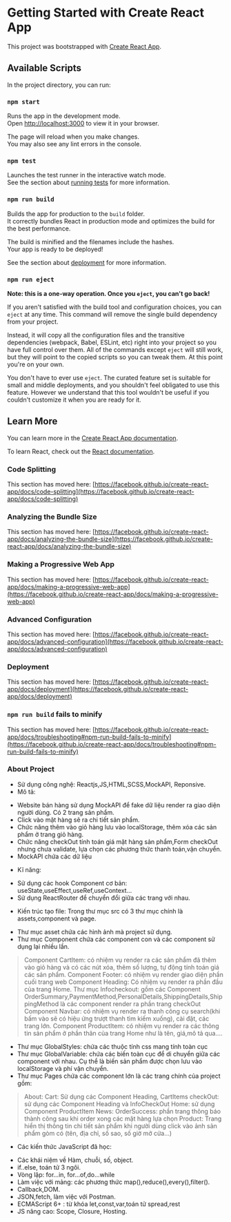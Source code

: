 # Getting Started with Create React App

This project was bootstrapped with [Create React App](https://github.com/facebook/create-react-app).

## Available Scripts

In the project directory, you can run:

### `npm start`

Runs the app in the development mode.\
Open [http://localhost:3000](http://localhost:3000) to view it in your browser.

The page will reload when you make changes.\
You may also see any lint errors in the console.

### `npm test`

Launches the test runner in the interactive watch mode.\
See the section about [running tests](https://facebook.github.io/create-react-app/docs/running-tests) for more information.

### `npm run build`

Builds the app for production to the `build` folder.\
It correctly bundles React in production mode and optimizes the build for the best performance.

The build is minified and the filenames include the hashes.\
Your app is ready to be deployed!

See the section about [deployment](https://facebook.github.io/create-react-app/docs/deployment) for more information.

### `npm run eject`

**Note: this is a one-way operation. Once you `eject`, you can't go back!**

If you aren't satisfied with the build tool and configuration choices, you can `eject` at any time. This command will remove the single build dependency from your project.

Instead, it will copy all the configuration files and the transitive dependencies (webpack, Babel, ESLint, etc) right into your project so you have full control over them. All of the commands except `eject` will still work, but they will point to the copied scripts so you can tweak them. At this point you're on your own.

You don't have to ever use `eject`. The curated feature set is suitable for small and middle deployments, and you shouldn't feel obligated to use this feature. However we understand that this tool wouldn't be useful if you couldn't customize it when you are ready for it.

## Learn More

You can learn more in the [Create React App documentation](https://facebook.github.io/create-react-app/docs/getting-started).

To learn React, check out the [React documentation](https://reactjs.org/).

### Code Splitting

This section has moved here: [https://facebook.github.io/create-react-app/docs/code-splitting](https://facebook.github.io/create-react-app/docs/code-splitting)

### Analyzing the Bundle Size

This section has moved here: [https://facebook.github.io/create-react-app/docs/analyzing-the-bundle-size](https://facebook.github.io/create-react-app/docs/analyzing-the-bundle-size)

### Making a Progressive Web App

This section has moved here: [https://facebook.github.io/create-react-app/docs/making-a-progressive-web-app](https://facebook.github.io/create-react-app/docs/making-a-progressive-web-app)

### Advanced Configuration

This section has moved here: [https://facebook.github.io/create-react-app/docs/advanced-configuration](https://facebook.github.io/create-react-app/docs/advanced-configuration)

### Deployment

This section has moved here: [https://facebook.github.io/create-react-app/docs/deployment](https://facebook.github.io/create-react-app/docs/deployment)

### `npm run build` fails to minify

This section has moved here: [https://facebook.github.io/create-react-app/docs/troubleshooting#npm-run-build-fails-to-minify](https://facebook.github.io/create-react-app/docs/troubleshooting#npm-run-build-fails-to-minify)

### About Project
- Sử dụng công nghệ: Reactjs,JS,HTML,SCSS,MockAPI, Reponsive.
- Mô tả: 
+ Website bán hàng sử dụng MockAPI để fake dữ liệu render ra giao diện người dùng. Có 2 trang sản phẩm.
+ Click vào mặt hàng sẽ ra chi tiết sản phẩm. 
+ Chức năng thêm vào giỏ hàng lưu vào localStorage, thêm xóa các sản phẩm ở trang giỏ hàng.
+ Chức năng checkOut tính toán giá mặt hàng sản phẩm,Form checkOut nhưng chưa validate, lựa chọn các phương thức thanh toán,vận chuyển.
+ MockAPI chứa các dữ liệu
- Kĩ năng:
+ Sử dụng các hook Component cơ bản: useState,useEffect,useRef,useContext...
+ Sử dụng ReactRouter để chuyển đổi giữa các trang với nhau.
- Kiến trúc tạo file: Trong thư mục src có 3 thư mục chính là assets,component và page.
+ Thư mục asset chứa các hình ảnh mà project sử dụng. 
+ Thư mục Component chứa các component con và các component sử dụng lại nhiều lần.
> Component CartItem: có nhiệm vụ render ra các sản phẩm đã thêm vào giỏ hàng và có các nút xóa, thêm số lượng, tự động tính toán giá các sản phẩm.
> Component Footer: có nhiệm vụ render giao diện phần cuối trang web
> Component Heading: Có nhiệm vụ render ra phần đầu của trang Home.
> Thư mục Infocheckout: gồm các Component OrderSummary,PaymentMethod,PersonalDetails,ShippingDetails,ShippingMethod là các component render ra phần trang checkOut
> Component Navbar: có nhiệm vụ render ra thanh công cụ search(khi bấm vào sẽ có hiệu ứng trượt thanh tìm kiếm xuống), cài đặt, các trang lớn.
> Component ProductItem: có nhiệm vụ render ra các thông tin sản phẩm ở phần thân của trang Home như là tên, giá,mô tả qua....
+ Thư mục GlobalStyles: chứa các thuộc tính css mang tính toàn cục
+ Thư mục GlobalVariable: chứa các biến toàn cục để di chuyển giữa các component với nhau. Cụ thể là biến sản phẩm được chọn lưu vào localStorage và phí vận chuyển.
+ Thư mục Pages chứa các component lớn là các trang chính của project gồm:
> About:
> Cart: Sử dụng các Component Heading, CartItems
> checkOut: sử dụng các Component Heading và InfoCheckOut
> Home: sử dụng  Component ProductItem
> News:
> OrderSuccess: phần trang thông báo thành công sau khi order xong các mặt hàng lựa chọn
> Product: Trang hiển thị thông tin chi tiết sản phẩm khi người dùng click vào ảnh sản phẩm gòm có (tên, địa chỉ, số sao, số giờ mở cửa...)
- Các kiến thức JavaScript đã học:
+ Các khái niệm về Hàm, chuỗi, số, object.
+ if..else, toán tử 3 ngôi.
+ Vòng lặp: for...in, for...of,do...while
+ Làm việc với mảng: các phương thức map(),reduce(),every(),filter().
+ Callback,DOM.
+ JSON,fetch, làm việc với Postman.
+ ECMAScript 6+ : từ khóa let,const,var,toán tử spread,rest
+ JS nâng cao: Scope, Closure, Hosting.
